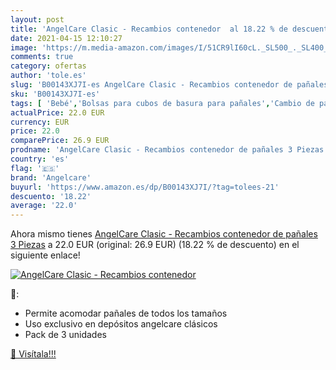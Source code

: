 ```yaml
---
layout: post
title: 'AngelCare Clasic - Recambios contenedor  al 18.22 % de descuento'
date: 2021-04-15 12:10:27
image: 'https://m.media-amazon.com/images/I/51CR9lI60cL._SL500_._SL400_.jpg'
comments: true
category: ofertas
author: 'tole.es'
slug: 'B00143XJ7I-es AngelCare Clasic - Recambios contenedor de pañales 3 Piezas'
sku: 'B00143XJ7I-es'
tags: [ 'Bebé','Bolsas para cubos de basura para pañales','Cambio de pañales','Cubos de basura para pañales y recambios','angelcare','pañales', ]
actualPrice: 22.0 EUR
currency: EUR
price: 22.0
comparePrice: 26.9 EUR
prodname: 'AngelCare Clasic - Recambios contenedor de pañales 3 Piezas'
country: 'es'
flag: '🇪🇸'
brand: 'Angelcare'
buyurl: 'https://www.amazon.es/dp/B00143XJ7I/?tag=tolees-21'
descuento: '18.22'
average: '22.0'
---
```


Ahora mismo tienes [AngelCare Clasic - Recambios contenedor de pañales 3 Piezas](https://www.amazon.es/dp/B00143XJ7I/?tag=tolees-21) a 22.0 EUR (original: 26.9 EUR) (18.22 %  de descuento) en el siguiente enlace!

[![AngelCare Clasic - Recambios contenedor ](https://m.media-amazon.com/images/I/51CR9lI60cL._SL500_._SL400_.jpg)](https://www.amazon.es/dp/B00143XJ7I/?tag=tolees-21)

🔎:

- Permite acomodar pañales de todos los tamaños
- Uso exclusivo en depósitos angelcare clásicos
- Pack de 3 unidades

[🛒 Visítala!!!](https://www.amazon.es/dp/B00143XJ7I/?tag=tolees-21)
